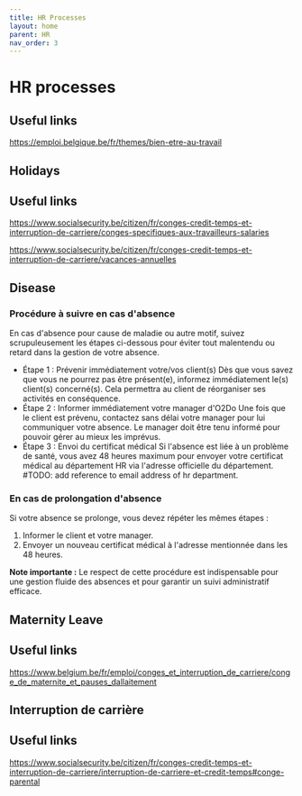 ```yaml
---
title: HR Processes
layout: home
parent: HR
nav_order: 3
---
```


# HR processes

## Useful links

https://emploi.belgique.be/fr/themes/bien-etre-au-travail

## Holidays

## Useful links

https://www.socialsecurity.be/citizen/fr/conges-credit-temps-et-interruption-de-carriere/conges-specifiques-aux-travailleurs-salaries 

https://www.socialsecurity.be/citizen/fr/conges-credit-temps-et-interruption-de-carriere/vacances-annuelles

## Disease

### Procédure à suivre en cas d'absence
En cas d'absence pour cause de maladie ou autre motif, suivez scrupuleusement les étapes ci-dessous pour éviter tout malentendu ou retard dans la gestion de votre absence.
- Étape 1 : Prévenir immédiatement votre/vos client(s)
Dès que vous savez que vous ne pourrez pas être présent(e), informez immédiatement le(s) client(s) concerné(s). Cela permettra au client de réorganiser ses activités en conséquence.
- Étape 2 : Informer immédiatement votre manager d'O2Do
Une fois que le client est prévenu, contactez sans délai votre manager pour lui communiquer votre absence. Le manager doit être tenu informé pour pouvoir gérer au mieux les imprévus.
- Étape 3 : Envoi du certificat médical
Si l'absence est liée à un problème de santé, vous avez 48 heures maximum pour envoyer votre certificat médical au département HR via l'adresse officielle du département.  #TODO: add reference to email address of hr department. 

### En cas de prolongation d'absence
Si votre absence se prolonge, vous devez répéter les mêmes étapes : 
1.	Informer le client et votre manager.
2.	Envoyer un nouveau certificat médical à l'adresse mentionnée dans les 48 heures.

**Note importante :**
Le respect de cette procédure est indispensable pour une gestion fluide des absences et pour garantir un suivi administratif efficace.


## Maternity Leave

## Useful links

https://www.belgium.be/fr/emploi/conges_et_interruption_de_carriere/conge_de_maternite_et_pauses_dallaitement 

## Interruption de carrière

## Useful links

https://www.socialsecurity.be/citizen/fr/conges-credit-temps-et-interruption-de-carriere/interruption-de-carriere-et-credit-temps#conge-parental
